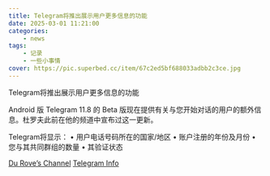 ```yaml
---
title: Telegram将推出展示用户更多信息的功能
date: 2025-03-01 11:21:00
categories: 
    - news
tags: 
    - 记录
    - 一些小事情
cover: https://pic.superbed.cc/item/67c2ed5bf688033adbb2c3ce.jpg
---
```



Telegram将推出展示用户更多信息的功能

Android 版 Telegram 11.8 的 Beta 版现在提供有关与您开始对话的用户的额外信息。杜罗夫此前在他的频道中宣布过这一更新。

Telegram将显示：
 • 用户电话号码所在的国家/地区
 • 账户注册的年份及月份
 • 您与其共同群组的数量
 • 其验证状态

[Du Rove’s Channel](https://t.me/durov/336)
[Telegram Info](https://t.me/tginfocn/852)


